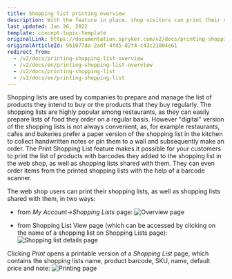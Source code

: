```yaml
---
title: Shopping list printing overview
description: With the feature in place, shop visitors can print their own shopping lists and shopping lists shared with them from their account or Shopping list view page.
last_updated: Jan 26, 2022
template: concept-topic-template
originalLink: https://documentation.spryker.com/v2/docs/printing-shopping-list-overview
originalArticleId: 9b1077da-2adf-4fd5-82f4-c43c21804e61
redirect_from:
  - /v2/docs/printing-shopping-list-overview
  - /v2/docs/en/printing-shopping-list-overview
  - /v2/docs/printing-shopping-list
  - /v2/docs/en/printing-shopping-list
---
```


Shopping lists are used by companies to prepare and manage the list of products they intend to buy or the products that they buy regularly. The shopping lists are highly popular among restaurants, as they can easily prepare lists of food they order on a regular basis. However "digital" version of the shopping lists is not always convenient, as, for example restaurants, cafes and bakeries prefer a paper version of the shopping list in the kitchen to collect handwritten notes or pin them to a wall and subsequently make an order. The Print Shopping List feature makes it possible for your customers to print the list of products with barcodes they added to the shopping list in the web shop, as well as shopping lists shared with them. They can even order items from the printed shopping lists with the help of a barcode scanner.


The web shop users can print their shopping lists, as well as shopping lists shared with them, in two ways:

* from *My Account→Shopping Lists* page:
![Overview page](https://spryker.s3.eu-central-1.amazonaws.com/docs/Features/Shopping+List/Print+Shopping+List/Printing+a+Shopping+List+Feature+Overview/actions-overview-page.png)

* from Shopping List View page (which can be accessed by clicking on the name of a shopping list on Shopping Lists page):
![Shopping list details page](https://spryker.s3.eu-central-1.amazonaws.com/docs/Features/Shopping+List/Print+Shopping+List/Printing+a+Shopping+List+Feature+Overview/shopping-list-details-page.png)

Clicking *Print* opens a printable version of a *Shopping List* page, which contains the shopping lists name, product barcode, SKU, name, default price and note:
![Printing page](https://spryker.s3.eu-central-1.amazonaws.com/docs/Features/Shopping+List/Print+Shopping+List/Printing+a+Shopping+List+Feature+Overview/print.png)
